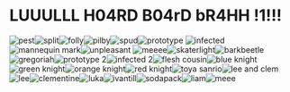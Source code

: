 # LUUULLL H04RD B04rD bR4HH !1!!!


![pest](https://files.catbox.moe/jp9iya.webp)![split](https://files.catbox.moe/ddjouw.webp)![folly](https://files.catbox.moe/5bklz0.webp)![pilby](https://files.catbox.moe/xpp8et.webp)![spud](https://files.catbox.moe/gx01vs.webp)![prototype](https://files.catbox.moe/yv3cxj.webp)
![infected](https://files.catbox.moe/xjhnzw.webp)![mannequin mark](https://files.catbox.moe/u5icia.webp)![unpleasant](https://files.catbox.moe/9rselc.png)
![meeee](https://files.catbox.moe/yua110.png)![skaterlight](https://files.catbox.moe/g6y1wi.png)![barkbeetle](https://files.catbox.moe/ziozlj.png)![gregoriah](https://files.catbox.moe/r7hm42.png)![prototype 2](https://files.catbox.moe/0uf5fd.png)![infected 2](https://files.catbox.moe/txs0gy.png)![flesh cousin](https://files.catbox.moe/p8f5dh.png)![blue knight](https://files.catbox.moe/nmq38e.png)![green knight](https://files.catbox.moe/sl9dwt.png)![orange knight](https://files.catbox.moe/nnjboa.png)![red knight](https://files.catbox.moe/akff3r.png)![toya sanrio](https://files.catbox.moe/nrrqe5.png)![lee and clem](https://files.catbox.moe/k4idj8.png)![lee](https://files.catbox.moe/ngy4qi.webp)![clementine](https://files.catbox.moe/0iqgrb.webp)![luka](https://files.catbox.moe/1dl9jo.webp)![ivantill](https://files.catbox.moe/vc6bzj.webp)![sodapack](https://files.catbox.moe/yc28n4.webp)![liam](https://files.catbox.moe/nu1z9l.webp)![meee](https://files.catbox.moe/0zo99z.webp)
